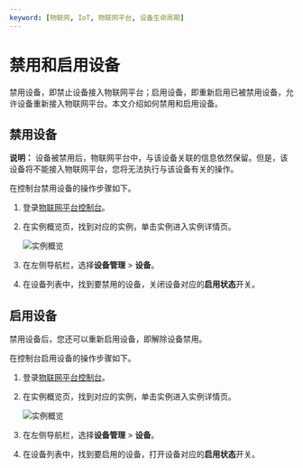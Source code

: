 ```yaml
---
keyword: [物联网, IoT, 物联网平台, 设备生命周期]
---
```


# 禁用和启用设备

禁用设备，即禁止设备接入物联网平台；启用设备，即重新启用已被禁用设备，允许设备重新接入物联网平台。本文介绍如何禁用和启用设备。

## 禁用设备

**说明：** 设备被禁用后，物联网平台中，与该设备关联的信息依然保留。但是，该设备将不能接入物联网平台，您将无法执行与该设备有关的操作。

在控制台禁用设备的操作步骤如下。

1.  登录[物联网平台控制台](http://iot.console.aliyun.com/)。

2.  在实例概览页，找到对应的实例，单击实例进入实例详情页。

    ![实例概览](https://static-aliyun-doc.oss-accelerate.aliyuncs.com/assets/img/zh-CN/8727475061/p174584.png)

3.  在左侧导航栏，选择**设备管理** \> **设备**。

4.  在设备列表中，找到要禁用的设备，关闭设备对应的**启用状态**开关。


## 启用设备

禁用设备后，您还可以重新启用设备，即解除设备禁用。

在控制台启用设备的操作步骤如下。

1.  登录[物联网平台控制台](http://iot.console.aliyun.com/)。

2.  在实例概览页，找到对应的实例，单击实例进入实例详情页。

    ![实例概览](https://static-aliyun-doc.oss-accelerate.aliyuncs.com/assets/img/zh-CN/8727475061/p174584.png)

3.  在左侧导航栏，选择**设备管理** \> **设备**。

4.  在设备列表中，找到要启用的设备，打开设备对应的**启用状态**开关。


